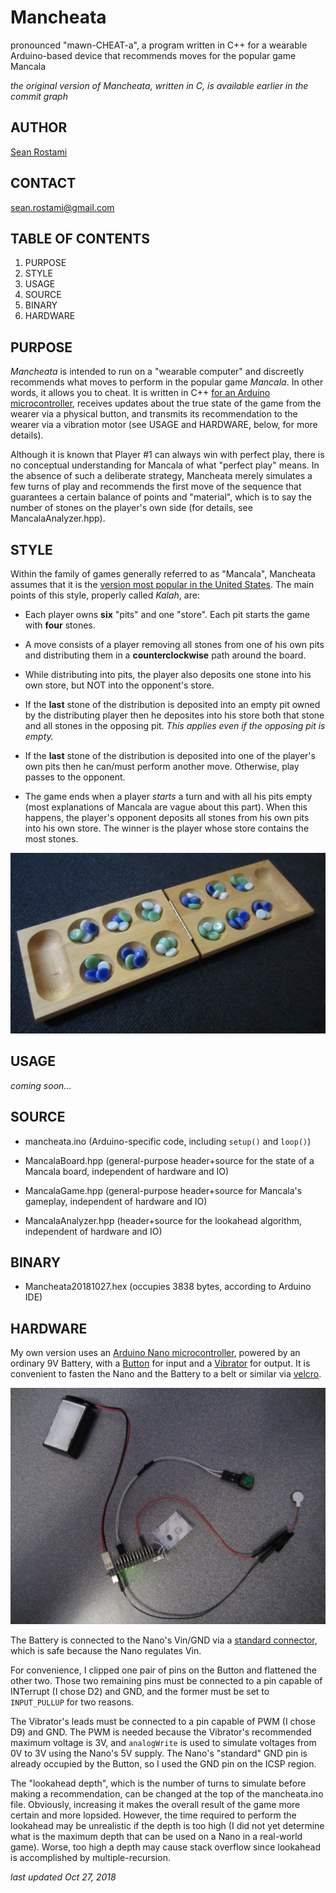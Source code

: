 # Mancheata

pronounced "mawn-CHEAT-a", a program written in C++ for a wearable Arduino-based device that recommends moves for the popular game Mancala

_the original version of Mancheata, written in C, is available earlier in the commit graph_


## AUTHOR ##

[Sean Rostami](https://www.linkedin.com/in/sean-rostami-77255a141/) 


## CONTACT ##

<sean.rostami@gmail.com>


## TABLE OF CONTENTS ##

1) PURPOSE
2) STYLE
3) USAGE
4) SOURCE
5) BINARY
6) HARDWARE


## PURPOSE ##

_Mancheata_ is intended to run on a "wearable computer" and discreetly recommends what moves to perform in the popular game _Mancala_. In other words, it allows you to cheat. It is written in C++ [for an Arduino microcontroller](https://www.arduino.cc/reference/en/), receives updates about the true state of the game from the wearer via a physical button, and transmits its recommendation to the wearer via a vibration motor (see USAGE and HARDWARE, below, for more details).

Although it is known that Player #1 can always win with perfect play, there is no conceptual understanding for Mancala of what "perfect play" means. In the absence of such a deliberate strategy, Mancheata merely simulates a few turns of play and recommends the first move of the sequence that guarantees a certain balance of points and "material", which is to say the number of stones on the player's own side (for details, see MancalaAnalyzer.hpp).


## STYLE ##

Within the family of games generally referred to as "Mancala", Mancheata assumes that it is the [version most popular in the United States](https://en.wikipedia.org/wiki/Kalah). The main points of this style, properly called _Kalah_, are:

- Each player owns **six** "pits" and one "store". Each pit starts the game with **four** stones.

- A move consists of a player removing all stones from one of his own pits and distributing them in a **counterclockwise** path around the board.

- While distributing into pits, the player also deposits one stone into his own store, but NOT into the opponent's store.

- If the **last** stone of the distribution is deposited into an empty pit owned by the distributing player then he deposites into his store both that stone and all stones in the opposing pit. _This applies even if the opposing pit is empty._

- If the **last** stone of the distribution is deposited into one of the player's own pits then he can/must perform another move. Otherwise, play passes to the opponent.

- The game ends when a player _starts_ a turn and with all his pits empty (most explanations of Mancala are vague about this part). When this happens, the player's opponent deposits all stones from his own pits into his own store. The winner is the player whose store contains the most stones.

![MANCALA](https://github.com/seanrostami/Mancheata/raw/master/MANCALA.JPG "board and initial distribution")


## USAGE ##

_coming soon..._


## SOURCE ##

- mancheata.ino (Arduino-specific code, including ```setup()``` and ```loop()```)

- MancalaBoard.hpp (general-purpose header+source for the state of a Mancala board, independent of hardware and IO)

- MancalaGame.hpp (general-purpose header+source for Mancala's gameplay, independent of hardware and IO)

- MancalaAnalyzer.hpp (header+source for the lookahead algorithm, independent of hardware and IO)


## BINARY ##

- Mancheata20181027.hex (occupies 3838 bytes, according to Arduino IDE)


## HARDWARE ##

My own version uses an [Arduino Nano microcontroller](https://store.arduino.cc/arduino-nano), powered by an ordinary 9V Battery, with a [Button](https://www.sparkfun.com/products/14460) for input and a [Vibrator](https://www.sparkfun.com/products/8449) for output. It is convenient to fasten the Nano and the Battery to a belt or similar via [velcro](https://www.lowes.com/pd/VELCRO-0-75-in-White-Roll-Fastener/3037111).

![PROTOTYPE](https://github.com/seanrostami/Mancheata/raw/master/PROTOTYPE.JPG "prototype")

The Battery is connected to the Nano's Vin/GND via a [standard connector](https://www.sparkfun.com/products/91), which is safe because the Nano regulates Vin.

For convenience, I clipped one pair of pins on the Button and flattened the other two. Those two remaining pins must be connected to a pin capable of INTerrupt (I chose D2) and GND, and the former must be set to ```INPUT_PULLUP``` for two reasons.

The Vibrator's leads must be connected to a pin capable of PWM (I chose D9) and GND. The PWM is needed because the Vibrator's recommended maximum voltage is 3V, and ```analogWrite``` is used to simulate voltages from 0V to 3V using the Nano's 5V supply. The Nano's "standard" GND pin is already occupied by the Button, so I used the GND pin on the ICSP region.

The "lookahead depth", which is the number of turns to simulate before making a recommendation, can be changed at the top of the mancheata.ino file. Obviously, increasing it makes the overall result of the game more certain and more lopsided. However, the time required to perform the lookahead may be unrealistic if the depth is too high (I did not yet determine what is the maximum depth that can be used on a Nano in a real-world game). Worse, too high a depth may cause stack overflow since lookahead is accomplished by multiple-recursion.


_last updated Oct 27, 2018_
